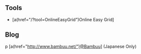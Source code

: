 ## Tools
- [a(href="/?tool=OnlineEasyGrid")Online Easy Grid]

## Blog
p [a(href="http://www.bambuu.net/")@Bambuu] (Japanese Only)

